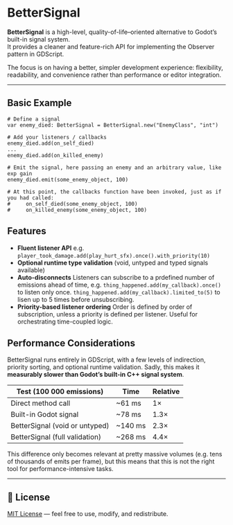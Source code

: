 # BetterSignal

**BetterSignal** is a high-level, quality-of-life–oriented alternative to Godot’s built-in signal system.  
It provides a cleaner and feature-rich API for implementing the Observer pattern in GDScript.

The focus is on having a better, simpler development experience: flexibility, readability, and convenience rather than performance or editor integration.

---

## Basic Example

```gdscript
# Define a signal
var enemy_died: BetterSignal = BetterSignal.new("EnemyClass", "int")

# Add your listeners / callbacks
enemy_died.add(on_self_died)
...
enemy_died.add(on_killed_enemy)

# Emit the signal, here passing an enemy and an arbitrary value, like exp gain
enemy_died.emit(some_enemy_object, 100)

# At this point, the callbacks function have been invoked, just as if you had called:
#     on_self_died(some_enemy_object, 100)
#     on_killed_enemy(some_enemy_object, 100)
````


## Features

- **Fluent listener API**
e.g.  `player_took_damage.add(play_hurt_sfx).once().with_priority(10)`
- **Optional runtime type validation**
(void, untyped and typed signals available)
- **Auto-disconnects**
Listeners can subscribe to a prdefined number of emissions ahead of time, e.g.
`thing_happened.add(my_callback).once()` to listen only once.
`thing_happened.add(my_callback).limited_to(5)` to lisen up to 5 times before unsubscribing.
- **Priority-based listener ordering**
Order is defined by order of subscription, unless a priority is defined per listener. Useful for orchestrating time-coupled logic.



## Performance Considerations

BetterSignal runs entirely in GDScript, with a few levels of indirection, priority sorting, and optional runtime validation. Sadly, this makes it **measurably slower than Godot’s built-in C++ signal system**.

| Test (100 000 emissions) | Time | Relative |
|---------------------------|-------|-----------|
| Direct method call | ~61 ms | 1× |
| Built-in Godot signal | ~78 ms | 1.3× |
| BetterSignal (void or untyped) | ~140 ms | 2.3× |
| BetterSignal (full validation) | ~268 ms | 4.4× |

This difference only becomes relevant at pretty massive volumes (e.g. tens of thousands of emits per frame), but this means that this is not the right tool for performance-intensive tasks.

---

## 📄 License

[MIT License](LICENSE) — feel free to use, modify, and redistribute.

